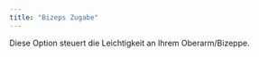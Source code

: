 ```yaml
---
title: "Bizeps Zugabe"
---
```


Diese Option steuert die Leichtigkeit an Ihrem Oberarm/Bizeppe.




